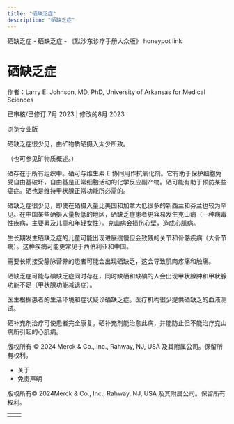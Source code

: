 ```yaml
---
title: "硒缺乏症"
description: "硒缺乏症"
---
```


﻿硒缺乏症 \- 硒缺乏症 \- 《默沙东诊疗手册大众版》 honeypot link

# 硒缺乏症

作者：Larry E. Johnson, MD, PhD, University of Arkansas for Medical Sciences

已审核/已修订 7月 2023 \| 修改的8月 2023

浏览专业版

硒缺乏症很少见，由矿物质硒摄入太少所致。

（也可参见矿物质概述。）

硒存在于所有组织中。硒可与维生素 E 协同用作抗氧化剂。它有助于保护细胞免受自由基破坏，自由基是正常细胞活动的化学反应副产物。硒可能有助于预防某些癌症。硒也是维持甲状腺正常功能所必需的。

硒缺乏症很少见，即使在硒摄入量比美国和加拿大低很多的新西兰和芬兰也较为罕见。在中国某些硒摄入量极低的地区，硒缺乏症患者更容易发生克山病（一种病毒性疾病，主要累及儿童和年轻女性）。克山病会损伤心壁，造成心肌病。

生长期发生硒缺乏症的儿童可能出现进展缓慢但会致残的关节和骨骼疾病（大骨节病）。这种疾病可能更常见于西伯利亚和中国。

需要长期接受静脉营养的患者可能会出现硒缺乏，这会导致肌肉疼痛和触痛。

硒缺乏症可能与碘缺乏症同时存在，同时缺硒和缺碘的人会出现甲状腺肿和甲状腺功能不足（甲状腺功能减退症）。

医生根据患者的生活环境和症状疑诊硒缺乏症。医疗机构很少提供硒缺乏的血液测试。

硒补充剂治疗可使患者完全康复。硒补充剂能治愈此病，并能防止但不能治疗克山病所引起的心肌病。



版权所有 © 2024
Merck & Co., Inc., Rahway, NJ, USA 及其附属公司。保留所有权利。

- 关于
- 免责声明

版权所有© 2024Merck & Co., Inc., Rahway, NJ, USA 及其附属公司。保留所有权利。

|     |     |
| --- | --- |
|  |  |